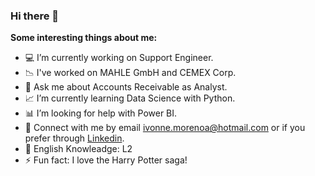 ### Hi there 👋

[](https://komarev.com/ghpvc/?username=ivonnemorenoa&color=ff69b4)

**Some interesting things about me:**

- :computer: I’m currently working on Support Engineer.
- :chart_with_downwards_trend: I've worked on MAHLE GmbH and CEMEX Corp.
- :bookmark_tabs: Ask me about Accounts Receivable as Analyst.
- :chart_with_upwards_trend: I’m currently learning Data Science with Python.
- :bar_chart: I’m looking for help with Power BI.
- :iphone: Connect with me by email ivonne.morenoa@hotmail.com or if you prefer through [Linkedin](https://www.linkedin.com/in/laura-ivonne-moreno-337a41170/).
- :busts_in_silhouette: English Knowleadge: L2
- ⚡ Fun fact: I love the Harry Potter saga!

